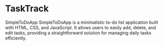 # TaskTrack
SimpleToDoApp  SimpleToDoApp is a minimalistic to-do list application built with HTML, CSS, and JavaScript. It allows users to easily add, delete, and edit tasks, providing a straightforward solution for managing daily tasks efficiently.
